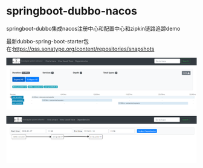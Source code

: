# springboot-dubbo-nacos

springboot-dubbo集成nacos注册中心和配置中心和zipkin链路追踪demo

最新dubbo-spring-boot-starter包在:https://oss.sonatype.org/content/repositories/snapshots

![调试信息](/images/1.png)

![链路信息](/images/2.png)